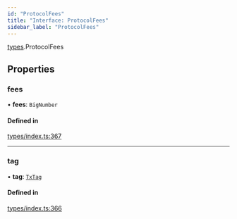```yaml
---
id: "ProtocolFees"
title: "Interface: ProtocolFees"
sidebar_label: "ProtocolFees"
---
```


[types](../../../modules/Types/Types.md).ProtocolFees

## Properties

### fees

• **fees**: `BigNumber`

#### Defined in

[types/index.ts:367](https://github.com/PolymeshAssociation/polymesh-sdk/blob/2d3ac2aea/src/types/index.ts#L367)

___

### tag

• **tag**: [`TxTag`](../../../modules/Generated/Types/Types.md#txtag)

#### Defined in

[types/index.ts:366](https://github.com/PolymeshAssociation/polymesh-sdk/blob/2d3ac2aea/src/types/index.ts#L366)
